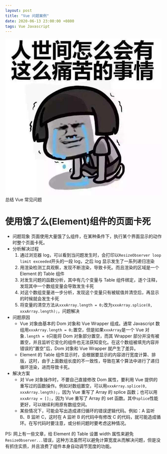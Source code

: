 ```yaml
---
layout: post
title: "Vue 问题案例"
date: 2020-06-13 23:00:00 +0800
tags: Vue Javascript
---
```


![Vue](/assets/images/2020-06-13-Vue_Problem_Cases_1.jpeg)
总结 Vue 常见问题

# 使用饿了么(Element)组件的页面卡死

- 问题现象
  页面使用大量饿了么组件，在某种条件下，执行某个界面显示的动作时整个页面卡死。
- 分析解决过程
  1. 通过浏览器 log，可以看到当问题发生时，会打印以`ResizeObserver loop limit exceeded`开头的一段 log，之后 log 显示发生了一系列递归渲染
  2. 用渲染检测工具观察，发现不断渲染，导致卡死。而且渲染的区域是一个 Element 的 Table 组件
  3. 对发生问题的函数分析，其中有几个变量与 Table 组件绑定，逐个注释，发现其中一个数组变量会导致发生卡死
  4. 对这个数组变量进一步分析，发现这个变量只有被赋值并清空后，再显示的时候就会发生卡死
  5. 将变量的清空方法从`xxxArray.length = 0;`改为`xxxArray.splice(0, xxxArray.length);`，问题解决
- 问题原因
  - Vue 对象由基本的 Dom 对象和 Vue Wrapper 组成。通常 Javascript 数组用`xxxArray.length = 0;`置空，但是如果`xxxArray`是一个 Vue 对象`.length = 0`只能将 Dom 对象部分置空，而其 Wrapper 部分并没有被置空，并且监听它变化的组件也无法获知变化。在这个数组被填充内容并错误的"置空"后，Dom 对象和 Vue Wrapper 就产生了差异。
  - Element 的 Table 组件显示时，会根据要显示的内容进行宽度计算、排版，这时，由于上面数组长度的不一致性，导致在某个算法中进行了递归循环渲染，进而导致卡死。
- 解决方案
  - 对 Vue 对象操作时，不要自己直接修改 Dom 属性，要利用 Vue 提供的重写过的函数操作。例如对数组置空，可以用`xxxArray.splice(0, xxxArray.length);`，因为 Vue 重写了 Array 的 splice 函数；也可以用`xxxArray = [];`，因为 Vue 重写了 Array 的 set 函数。其中`splice`性能更好，可以继续利用原有数组空间。
  - 某些情况下，可能会写出造成递归循环的错误逻辑代码。例如：A 监听 B、B 监听 C，这时在 A 监听 B 的代码中有修改 C 的代码，就可能造成循环。在写代码时要注意，或分析问题时要考虑这种情况。

PS: 网上有一些文章，给 Element 的 Table 设置 width 属性来避免`ResizeObserver...`错误，这种方法虽然可以避免计算宽度从而解决问题，但是没有抓住实质，并且浪费了组件本身自动调节宽度的功能。
